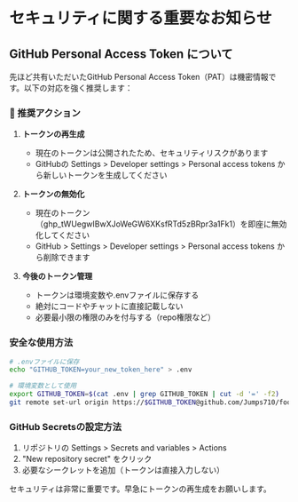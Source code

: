# セキュリティに関する重要なお知らせ

## GitHub Personal Access Token について

先ほど共有いただいたGitHub Personal Access Token（PAT）は機密情報です。以下の対応を強く推奨します：

### 🚨 推奨アクション

1. **トークンの再生成**
   - 現在のトークンは公開されたため、セキュリティリスクがあります
   - GitHubの Settings > Developer settings > Personal access tokens から新しいトークンを生成してください

2. **トークンの無効化**
   - 現在のトークン（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）を即座に無効化してください
   - GitHub > Settings > Developer settings > Personal access tokens から削除できます

3. **今後のトークン管理**
   - トークンは環境変数や.envファイルに保存する
   - 絶対にコードやチャットに直接記載しない
   - 必要最小限の権限のみを付与する（repo権限など）

### 安全な使用方法

```bash
# .envファイルに保存
echo "GITHUB_TOKEN=your_new_token_here" > .env

# 環境変数として使用
export GITHUB_TOKEN=$(cat .env | grep GITHUB_TOKEN | cut -d '=' -f2)
git remote set-url origin https://$GITHUB_TOKEN@github.com/Jumps710/foodbank-drive.git
```

### GitHub Secretsの設定方法

1. リポジトリの Settings > Secrets and variables > Actions
2. "New repository secret" をクリック
3. 必要なシークレットを追加（トークンは直接入力しない）

セキュリティは非常に重要です。早急にトークンの再生成をお願いします。